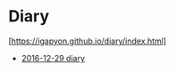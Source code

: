 # Diary

[https://igapyon.github.io/diary/index.html]

* [2016-12-29 diary](https://igapyon.github.io/diary/2016/1229.html)

